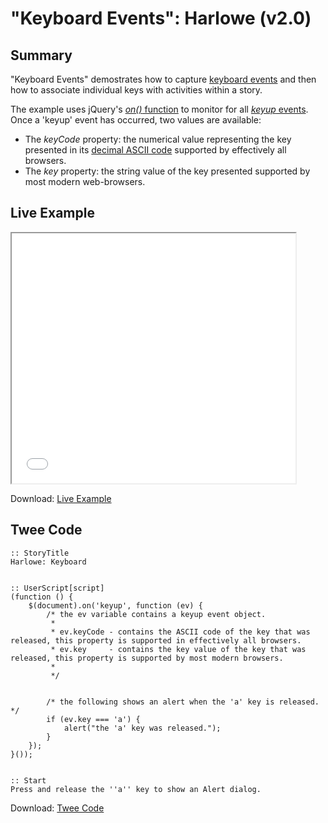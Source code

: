 # "Keyboard Events": Harlowe (v2.0)

## Summary

"Keyboard Events" demostrates how to capture [keyboard events](https://developer.mozilla.org/en-US/docs/Web/API/KeyboardEvent) and then how to associate individual keys with activities within a story.

The example uses jQuery's [*on()* function](http://api.jquery.com/on/) to monitor for all [*keyup* events](https://developer.mozilla.org/en-US/docs/Web/Events/keyup). Once a 'keyup' event has occurred, two values are available:

 * The *keyCode* property: the numerical value representing the key presented in its [decimal ASCII code](http://www.asciichart.com/) supported by effectively all browsers.
 * The *key* property: the string value of the key presented supported by most modern web-browsers.


## Live Example

<section>
<iframe src="harlowe_keyboard_example.html" height=400 width=90%></iframe>


Download: <a href="harlowe_keyboard_example.html" target="_blank">Live Example</a>
</section>

## Twee Code

```
:: StoryTitle
Harlowe: Keyboard


:: UserScript[script]
(function () {
	$(document).on('keyup', function (ev) {
		/* the ev variable contains a keyup event object.
		 *
		 * ev.keyCode - contains the ASCII code of the key that was released, this property is supported in effectively all browsers.
		 * ev.key     - contains the key value of the key that was released, this property is supported by most modern browsers.
		 *
		 */


		/* the following shows an alert when the 'a' key is released. */
		if (ev.key === 'a') {
			alert("the 'a' key was released.");
		}
	});
}());


:: Start
Press and release the ''a'' key to show an Alert dialog.

```

Download: <a href="harlowe_keyboard_twee.txt" target="_blank">Twee Code</a>
